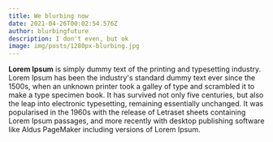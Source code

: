 ```yaml
---
title: We blurbing now
date: 2021-04-26T00:02:54.576Z
author: blurbingfuture
description: I don't even, but ok
image: img/posts/1280px-blurbing.jpg
---
```

**Lorem Ipsum** is simply dummy text of the printing and typesetting industry. Lorem Ipsum has been the industry's standard dummy text ever since the 1500s, when an unknown printer took a galley of type and scrambled it to make a type specimen book. It has survived not only five centuries, but also the leap into electronic typesetting, remaining essentially unchanged. It was popularised in the 1960s with the release of Letraset sheets containing Lorem Ipsum passages, and more recently with desktop publishing software like Aldus PageMaker including versions of Lorem Ipsum.
